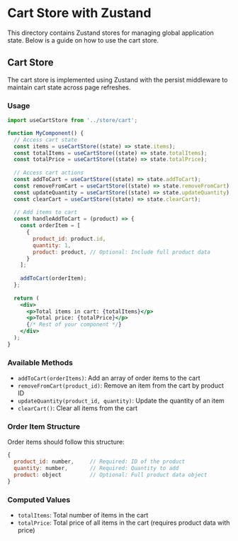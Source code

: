 # Cart Store with Zustand

This directory contains Zustand stores for managing global application state. Below is a guide on how to use the cart store.

## Cart Store

The cart store is implemented using Zustand with the persist middleware to maintain cart state across page refreshes.

### Usage

```jsx
import useCartStore from '../store/cart';

function MyComponent() {
  // Access cart state
  const items = useCartStore((state) => state.items);
  const totalItems = useCartStore((state) => state.totalItems);
  const totalPrice = useCartStore((state) => state.totalPrice);
  
  // Access cart actions
  const addToCart = useCartStore((state) => state.addToCart);
  const removeFromCart = useCartStore((state) => state.removeFromCart);
  const updateQuantity = useCartStore((state) => state.updateQuantity);
  const clearCart = useCartStore((state) => state.clearCart);
  
  // Add items to cart
  const handleAddToCart = (product) => {
    const orderItem = [
      {
        product_id: product.id,
        quantity: 1,
        product: product, // Optional: Include full product data
      }
    ];
    
    addToCart(orderItem);
  };
  
  return (
    <div>
      <p>Total items in cart: {totalItems}</p>
      <p>Total price: {totalPrice}</p>
      {/* Rest of your component */}
    </div>
  );
}
```

### Available Methods

- `addToCart(orderItems)`: Add an array of order items to the cart
- `removeFromCart(product_id)`: Remove an item from the cart by product ID
- `updateQuantity(product_id, quantity)`: Update the quantity of an item
- `clearCart()`: Clear all items from the cart

### Order Item Structure

Order items should follow this structure:

```js
{
  product_id: number,     // Required: ID of the product
  quantity: number,       // Required: Quantity to add
  product: object         // Optional: Full product data object
}
```

### Computed Values

- `totalItems`: Total number of items in the cart
- `totalPrice`: Total price of all items in the cart (requires product data with price) 